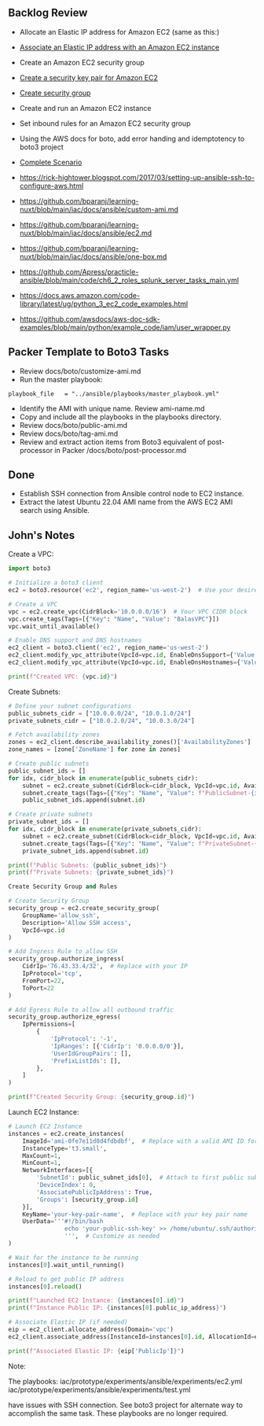 ## Backlog Review

- Allocate an Elastic IP address for Amazon EC2 (same as this:)
- [Associate an Elastic IP address with an Amazon EC2 instance](https://github.com/awsdocs/aws-doc-sdk-examples/blob/main/python/example_code/ec2/elastic_ip.py)

- Create an Amazon EC2 security group
- [Create a security key pair for Amazon EC2](https://github.com/awsdocs/aws-doc-sdk-examples/blob/main/python/example_code/ec2/key_pair.py)

- [Create security group](https://github.com/awsdocs/aws-doc-sdk-examples/blob/main/python/example_code/ec2/security_group.py)
- Create and run an Amazon EC2 instance
- Set inbound rules for an Amazon EC2 security group
- Using the AWS docs for boto, add error handing and idemptotency to boto3 project

- [Complete Scenario](https://github.com/awsdocs/aws-doc-sdk-examples/blob/main/python/example_code/ec2/scenario_get_started_instances.py)

- https://rick-hightower.blogspot.com/2017/03/setting-up-ansible-ssh-to-configure-aws.html
- https://github.com/bparanj/learning-nuxt/blob/main/iac/docs/ansible/custom-ami.md
- https://github.com/bparanj/learning-nuxt/blob/main/iac/docs/ansible/ec2.md
- https://github.com/bparanj/learning-nuxt/blob/main/iac/docs/ansible/one-box.md
- https://github.com/Apress/practicle-ansible/blob/main/code/ch6_2_roles_splunk_server_tasks_main.yml
- https://docs.aws.amazon.com/code-library/latest/ug/python_3_ec2_code_examples.html
- https://github.com/awsdocs/aws-doc-sdk-examples/blob/main/python/example_code/iam/user_wrapper.py


## Packer Template to Boto3 Tasks

- Review docs/boto/customize-ami.md
- Run the master playbook:

```
playbook_file   = "../ansible/playbooks/master_playbook.yml"
```

- Identify the AMI with unique name. Review ami-name.md
- Copy and include all the playbooks in the playbooks directory.
- Review docs/boto/public-ami.md
- Review docs/boto/tag-ami.md
- Review and extract action items from Boto3 equivalent of post-processor in Packer /docs/boto/post-processor.md

## Done

- Establish SSH connection from Ansible control node to EC2 instance. 	
- Extract the latest Ubuntu 22.04 AMI name from the AWS EC2 AMI search using Ansible. 

## John's Notes

Create a VPC:

```python
import boto3

# Initialize a boto3 client
ec2 = boto3.resource('ec2', region_name='us-west-2')  # Use your desired region

# Create a VPC
vpc = ec2.create_vpc(CidrBlock='10.0.0.0/16')  # Your VPC CIDR block
vpc.create_tags(Tags=[{"Key": "Name", "Value": "BalasVPC"}])
vpc.wait_until_available()

# Enable DNS support and DNS hostnames
ec2_client = boto3.client('ec2', region_name='us-west-2')
ec2_client.modify_vpc_attribute(VpcId=vpc.id, EnableDnsSupport={'Value': True})
ec2_client.modify_vpc_attribute(VpcId=vpc.id, EnableDnsHostnames={'Value': True})

print(f"Created VPC: {vpc.id}")
```

Create Subnets:

```python
# Define your subnet configurations
public_subnets_cidr = ["10.0.0.0/24", "10.0.1.0/24"]
private_subnets_cidr = ["10.0.2.0/24", "10.0.3.0/24"]

# Fetch availability zones
zones = ec2_client.describe_availability_zones()['AvailabilityZones']
zone_names = [zone['ZoneName'] for zone in zones]

# Create public subnets
public_subnet_ids = []
for idx, cidr_block in enumerate(public_subnets_cidr):
    subnet = ec2.create_subnet(CidrBlock=cidr_block, VpcId=vpc.id, AvailabilityZone=zone_names[idx % len(zone_names)], MapPublicIpOnLaunch=True)
    subnet.create_tags(Tags=[{"Key": "Name", "Value": f"PublicSubnet-{idx}"}])
    public_subnet_ids.append(subnet.id)

# Create private subnets
private_subnet_ids = []
for idx, cidr_block in enumerate(private_subnets_cidr):
    subnet = ec2.create_subnet(CidrBlock=cidr_block, VpcId=vpc.id, AvailabilityZone=zone_names[idx % len(zone_names)])
    subnet.create_tags(Tags=[{"Key": "Name", "Value": f"PrivateSubnet-{idx}"}])
    private_subnet_ids.append(subnet.id)

print(f"Public Subnets: {public_subnet_ids}")
print(f"Private Subnets: {private_subnet_ids}")

Create Security Group and Rules

# Create Security Group
security_group = ec2.create_security_group(
    GroupName='allow_ssh', 
    Description='Allow SSH access', 
    VpcId=vpc.id
)

# Add Ingress Rule to allow SSH
security_group.authorize_ingress(
    CidrIp='76.43.33.4/32',  # Replace with your IP
    IpProtocol='tcp',
    FromPort=22,
    ToPort=22
)

# Add Egress Rule to allow all outbound traffic
security_group.authorize_egress(
    IpPermissions=[
        {
            'IpProtocol': '-1',
            'IpRanges': [{'CidrIp': '0.0.0.0/0'}],
            'UserIdGroupPairs': [],
            'PrefixListIds': [],
        },
    ]
)

print(f"Created Security Group: {security_group.id}")
```

Launch EC2 Instance:

```python
# Launch EC2 Instance
instances = ec2.create_instances(
    ImageId='ami-0fe7e11d0d4fdbdbf',  # Replace with a valid AMI ID for your region
    InstanceType='t3.small',
    MaxCount=1,
    MinCount=1,
    NetworkInterfaces=[{
        'SubnetId': public_subnet_ids[0],  # Attach to first public subnet
        'DeviceIndex': 0,
        'AssociatePublicIpAddress': True,
        'Groups': [security_group.id]
    }],
    KeyName='your-key-pair-name',  # Replace with your key pair name
    UserData='''#!/bin/bash
                echo 'your-public-ssh-key' >> /home/ubuntu/.ssh/authorized_keys
                ''',  # Customize as needed
)

# Wait for the instance to be running
instances[0].wait_until_running()

# Reload to get public IP address
instances[0].reload()

print(f"Launched EC2 Instance: {instances[0].id}")
print(f"Instance Public IP: {instances[0].public_ip_address}")

# Associate Elastic IP (if needed)
eip = ec2_client.allocate_address(Domain='vpc')
ec2_client.associate_address(InstanceId=instances[0].id, AllocationId=eip['AllocationId'])

print(f"Associated Elastic IP: {eip['PublicIp']}")
```

Note:

The playbooks:
	iac/prototype/experiments/ansible/experiments/ec2.yml
	iac/prototype/experiments/ansible/experiments/test.yml

have issues with SSH connection. See boto3 project for alternate way to accomplish the same task. These playbooks are no longer required.